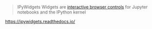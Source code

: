 > IPyWidgets Widgets are [interactive browser controls](https://github.com/jupyter-widgets/ipywidgets/blob/main/docs/source/examples/Index.ipynb) for Jupyter notebooks and the IPython kernel

https://ipywidgets.readthedocs.io/